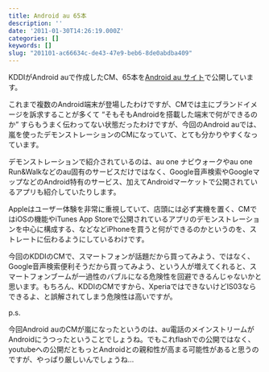 ```yaml
---
title: Android au 65本
description: ''
date: '2011-01-30T14:26:19.000Z'
categories: []
keywords: []
slug: "201101-ac66634c-de43-47e9-beb6-8de0abdba409"
---
```

KDDIがAndroid auで作成したCM、65本を[Android au サイト](http://android-au.jp/)で公開しています。

これまで複数のAndroid端末が登場したわけですが、CMでは主にブランドイメージを訴求することが多くて “そもそもAndroidを搭載した端末で何ができるのか” すらもうまく伝わってない状態だったわけですが、今回のAndroid auでは、嵐を使ったデモンストレーションのCMになっていて、とても分かりやすくなっています。

デモンストレーションで紹介されているのは、au one ナビウォークやau one Run&Walkなどのau固有のサービスだけではなく、Google音声検索やGoogleマップなどのAndroid特有のサービス、加えてAndroidマーケットで公開されているアプリも紹介していたりします。

Appleはユーザー体験を非常に重視していて、店頭には必ず実機を置く、CMではiOSの機能やiTunes App Storeで公開されているアプリのデモンストレーションを中心に構成する、などなどiPhoneを買うと何ができるのかというのを、ストレートに伝わるようにしているわけです。

今回のKDDIのCMで、スマートフォンが話題だから買ってみよう、ではなく、Google音声検索便利そうだから買ってみよう、という人が増えてくれると、スマートフォンブームが一過性のバブルになる危険性を回避できるんじゃないかと思います。もちろん、KDDIのCMですから、XperiaではできないけどIS03ならできるよ、と誤解されてしまう危険性は高いですが。

p.s.

今回Android auのCMが嵐になったというのは、au電話のメインストリームがAndroidにうつったということでしょうね。でもこれflashでの公開ではなく、youtubeへの公開だともっとAndroidとの親和性が高まる可能性があると思うのですが、やっぱり厳しいんでしょうね…